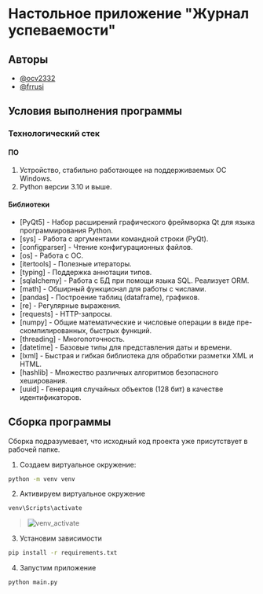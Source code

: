 # Настольное приложение "Журнал успеваемости"

## Авторы

- [@ocv2332](https://github.com/ocv2332)
- [@frrusi](https://github.com/frrusi)

## Условия выполнения программы
### Технологический стек
#### ПО
1.	Устройство, стабильно работающее на поддерживаемых ОС Windows.
2.	Python версии 3.10 и выше.

#### Библиотеки
- [PyQt5] - Набор расширений графического фреймворка Qt для языка программирования Python.
- [sys] - Работа с аргументами командной строки (PyQt).
- [configparser] - Чтение конфигурационных файлов.
- [os] - Работа с ОС.
- [itertools] - Полезные итераторы.
- [typing] - Поддержка аннотации типов.
- [sqlalchemy] - Работа с БД при помощи языка SQL. Реализует ORM.
- [math] - Обширный функционал для работы с числами.
- [pandas] - Построение таблиц (dataframe), графиков.
- [re] - Регулярные выражения.
- [requests] - HTTP-запросы.
- [numpy] - Общие математические и числовые операции в виде пре-скомпилированных, быстрых функций.
- [threading] - Многопоточность.
- [datetime] - Базовые типы для представления даты и времени.
- [lxml] - Быстрая и гибкая библиотека для обработки разметки XML и HTML.
- [hashlib] - Множество различных алгоритмов безопасного хеширования.
- [uuid] - Генерация случайных объектов (128 бит) в качестве идентификаторов.

## Сборка программы
Сборка подразумевает, что исходный код проекта уже присутствует в рабочей папке.
1. Создаем виртуальное окружение:
``` bash
python -m venv venv
```
2. Активируем виртуальное окружение
``` bash
venv\Scripts\activate
```
> ![venv_activate](https://user-images.githubusercontent.com/75139331/174867662-3e41c1ec-aaf1-4f8e-8ba5-6df1cd6d1c39.png)
3. Установим зависимости
``` bash
pip install -r requirements.txt
```
4. Запустим приложение
``` bash
python main.py
```

